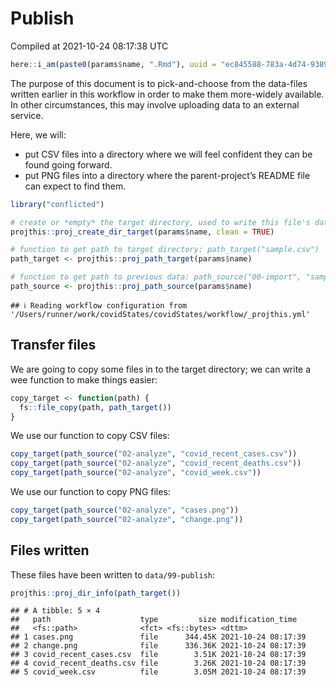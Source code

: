 Publish
================
Compiled at 2021-10-24 08:17:38 UTC

``` r
here::i_am(paste0(params$name, ".Rmd"), uuid = "ec845588-783a-4d74-9389-81c54875c3c3")
```

The purpose of this document is to pick-and-choose from the data-files
written earlier in this workflow in order to make them more-widely
available. In other circumstances, this may involve uploading data to an
external service.

Here, we will:

  - put CSV files into a directory where we will feel confident they can
    be found going forward.
  - put PNG files into a directory where the parent-project’s README
    file can expect to find them.

<!-- end list -->

``` r
library("conflicted")
```

``` r
# create or *empty* the target directory, used to write this file's data: 
projthis::proj_create_dir_target(params$name, clean = TRUE)

# function to get path to target directory: path_target("sample.csv")
path_target <- projthis::proj_path_target(params$name)

# function to get path to previous data: path_source("00-import", "sample.csv")
path_source <- projthis::proj_path_source(params$name)
```

    ## ℹ Reading workflow configuration from '/Users/runner/work/covidStates/covidStates/workflow/_projthis.yml'

## Transfer files

We are going to copy some files in to the target directory; we can write
a wee function to make things easier:

``` r
copy_target <- function(path) {
  fs::file_copy(path, path_target())
}
```

We use our function to copy CSV files:

``` r
copy_target(path_source("02-analyze", "covid_recent_cases.csv"))
copy_target(path_source("02-analyze", "covid_recent_deaths.csv"))
copy_target(path_source("02-analyze", "covid_week.csv"))
```

We use our function to copy PNG files:

``` r
copy_target(path_source("02-analyze", "cases.png"))
copy_target(path_source("02-analyze", "change.png"))
```

## Files written

These files have been written to `data/99-publish`:

``` r
projthis::proj_dir_info(path_target())
```

    ## # A tibble: 5 × 4
    ##   path                    type         size modification_time  
    ##   <fs::path>              <fct> <fs::bytes> <dttm>             
    ## 1 cases.png               file      344.45K 2021-10-24 08:17:39
    ## 2 change.png              file      336.36K 2021-10-24 08:17:39
    ## 3 covid_recent_cases.csv  file        3.51K 2021-10-24 08:17:39
    ## 4 covid_recent_deaths.csv file        3.26K 2021-10-24 08:17:39
    ## 5 covid_week.csv          file        3.05M 2021-10-24 08:17:39
